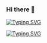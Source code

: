 ### Hi there 👋

[![Typing SVG](https://readme-typing-svg.herokuapp.com?font=Tiro+Devanagari+Marathi&color=B3E8E5&multiline=true&lines=I'm+studying+SWIFT)](https://git.io/typing-svg)

[![Typing SVG](https://readme-typing-svg.herokuapp.com?font=Tiro+Devanagari+Marathi&color=2F8F9D&multiline=true&lines=I+want+to+become+a+Junior+iOS)](https://git.io/typing-svg)


<!--
**georg1856/georg1856** is a ✨ _special_ ✨ repository because its `README.md` (this file) appears on your GitHub profile.

Here are some ideas to get you started:

- 🔭 I’m currently working on ...
- 🌱 I’m currently learning ...
- 👯 I’m looking to collaborate on ...
- 🤔 I’m looking for help with ...
- 💬 Ask me about ...
- 📫 How to reach me: ...
- 😄 Pronouns: ...
- ⚡ Fun fact: ...
-->
